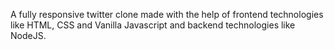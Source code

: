 A fully responsive twitter clone made with the help of frontend technologies like HTML, CSS and Vanilla Javascript and backend technologies like NodeJS.
